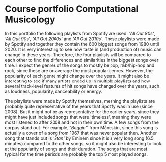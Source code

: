 # Course portfolio Computational Musicology

In this portfolio the following playlists from Spotify are used: *'All Out 80s'*, *'All Out 90s'*, *'All Out 2000s'* and *'All Out 2010s'*. These playlists were made by Spotify and together they contain the 600 biggest songs from 1980 until 2020. It is very interesting to see how taste in (and production of) music can change in these years. Therefore, the four playlists will be compared to each other to find the differences and similarities in the biggest songs over time. I expect the genres of the songs to mostly be pop, r&b/hip-hop and rock, since these are on average the most popular genres. However, the popularity of each genre might change over the years. It might also be interesting to see if many artists ended up in multiple playlists and how several track-level features of hit songs have changed over the years, such as loudness, popularity, danceability or energy.

The playlists were made by Spotify themselves, meaning the playlists are probably quite representative of the years that Spotify was in use (since 2008). But it might not be as representative for the earlier years, since they might have just included songs that were 'timeless', meaning they were most listened to after 2008 and not in their own time. A few songs from the corpus stand out. For example, *'Beggin''* from Måneskin, since this song is actually a cover of a song from 1967 that was never popular then. Another song that stands out is *'Stan'* by Eminem since it is a very long song (6.5 minutes) compared to the other songs, so it might also be interesting to look at the popularity of songs and their duration. The songs that are most typical for the time periods are probably the top 5 most played songs.